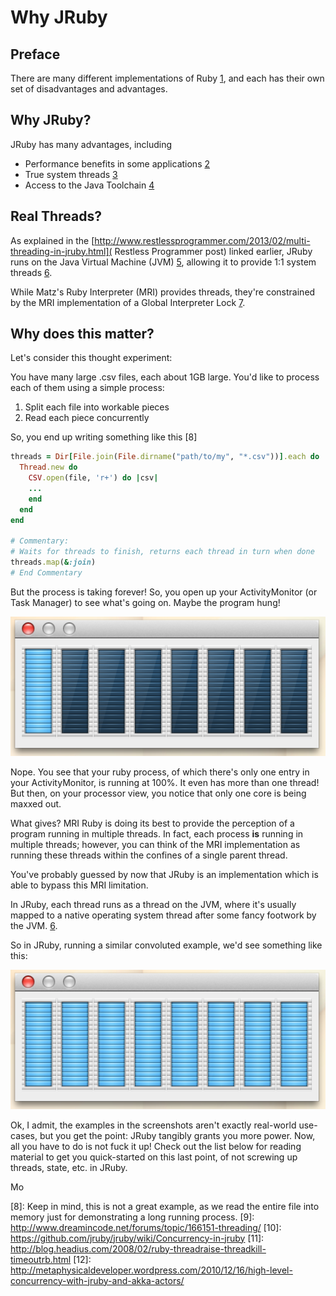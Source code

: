 # Why JRuby

## Preface
There are many different implementations of Ruby [1], and each has their own
set of disadvantages and advantages. 

## Why JRuby?
JRuby has many advantages, including

- Performance benefits in some applications [2]
- True system threads [3]
- Access to the Java Toolchain [4]
## Real Threads?
As explained in the
[http://www.restlessprogrammer.com/2013/02/multi-threading-in-jruby.html](
Restless Programmer post) linked earlier, JRuby runs on the Java Virtual Machine
 (JVM) [5], allowing it to provide 1:1 system threads [6].

While Matz's Ruby Interpreter (MRI) provides threads, they're constrained by
 the MRI implementation of a Global Interpreter Lock [7]. 

## Why does this matter?
Let's consider this thought experiment:

You have many large .csv files, each about 1GB large. You'd like to process 
each of them using a simple process:

1. Split each file into workable pieces
2. Read each piece concurrently

So, you end up writing something like this [8]

```ruby
threads = Dir[File.join(File.dirname("path/to/my", "*.csv"))].each do |file|
  Thread.new do
    CSV.open(file, 'r+') do |csv|
    ...
    end
  end
end

# Commentary:
# Waits for threads to finish, returns each thread in turn when done
threads.map(&:join)
# End Commentary
```

But the process is taking forever! So, you open up your ActivityMonitor (or
 Task Manager) to see what's going on. Maybe the program hung!

![Example 100% CPU Core utilization in MRI Ruby](/assets/img/mriThreads.png)

Nope. You see that your ruby process, of which there's only one entry in your 
ActivityMonitor, is running at 100%. It even has more than one thread! But 
then, on your processor view, you notice that only one core is being maxxed out. 

What gives? MRI Ruby is doing its best to provide the perception of a program 
running in multiple threads. In fact, each process **is** running in multiple 
threads; however, you can think of the MRI implementation as running these 
threads within the confines of a single parent thread.

You've probably guessed by now that JRuby is an implementation which is able to 
bypass this MRI limitation.

In JRuby, each thread runs as a thread on the JVM, where it's usually mapped to 
a native operating system thread after some fancy footwork by the JVM. [6].

So in JRuby, running a similar convoluted example, we'd see something like this:

![Example >100% CPU Core utilization in JRuby](/assets/img/jrubyThreads.png)

Ok, I admit, the examples in the screenshots aren't exactly real-world 
use-cases, but you get the point: JRuby tangibly grants you more power. Now, 
all you have to do is not fuck it up! Check out the list below for reading 
material to get you quick-started on this last point, of not screwing up 
threads, state, etc. in JRuby.

Mo 

  [1]: http://en.wikipedia.org/wiki/Ruby_(programming_language)#Alternate_implementations
  [2]: http://stackoverflow.com/a/13448080/1162491
  [3]: http://www.restlessprogrammer.com/2013/02/multi-threading-in-jruby.html
  [4]: https://github.com/jruby/jruby/wiki/CallingJavaFromJRuby
  [5]: http://en.wikipedia.org/wiki/Java_virtual_machine
  [6]: http://blog.jamesdbloom.com/JVMInternals.html
  [7]: http://www.jstorimer.com/blogs/workingwithcode/8085491-nobody-understands-the-gil
  [8]: Keep in mind, this is not a great example, as we read the entire file
   into memory just for demonstrating a long running process.
  [9]: http://www.dreamincode.net/forums/topic/166151-threading/
  [10]: https://github.com/jruby/jruby/wiki/Concurrency-in-jruby
  [11]: http://blog.headius.com/2008/02/ruby-threadraise-threadkill-timeoutrb.html
  [12]: http://metaphysicaldeveloper.wordpress.com/2010/12/16/high-level-concurrency-with-jruby-and-akka-actors/

